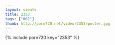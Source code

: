 ```yaml
--- 
layout: sieutv
title: 2353
tags: ["002"]
thumb: http://porn720.net/video/2353/poster.jpg
---
```

{% include porn720 key="2353" %} 
